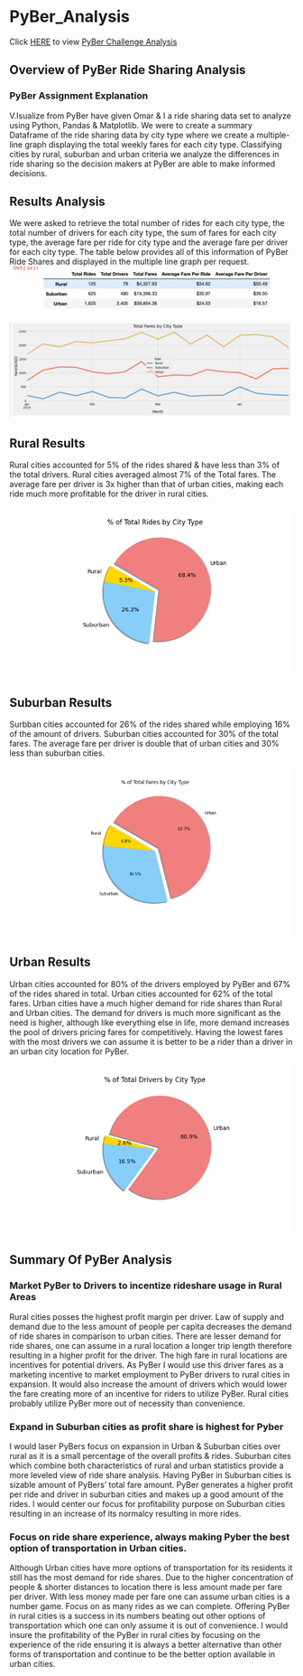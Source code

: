 # PyBer_Analysis

Click [HERE](https://github.com/stackanna/PyBer_Analysis/blob/d38b6e37a911ddb150e9e217017f16398bc38f77/PyBer_Challenge.ipynb) to view [PyBer Challenge Analysis](https://github.com/stackanna/PyBer_Analysis/blob/d38b6e37a911ddb150e9e217017f16398bc38f77/PyBer_Challenge.ipynb)

## Overview of PyBer Ride Sharing Analysis

### PyBer Assignment Explanation 

V.Isualize from PyBer have given Omar & I a ride sharing data set to analyze using Python, Pandas & Matplotlib. We were to create a summary Dataframe of the ride sharing data by city type where we create a multiple-line graph displaying the total weekly fares for each city type. Classifying cities by rural, suburban and urban criteria we analyze the differences in ride sharing so the decision makers at PyBer are able to make informed decisions. 


## Results Analysis 

We were asked to retrieve the total number of rides for each city type, the total number of drivers for each city type, the sum of fares for each city type, the average fare per ride for city type and the average fare per driver for each city type. The table below provides all of this information of PyBer Ride Shares and displayed in the multiple line graph per request. 
![alt text](https://github.com/stackanna/PyBer_Analysis/blob/d38b6e37a911ddb150e9e217017f16398bc38f77/Analysis/PyBer_Summary_DataFrame.png)

![alt text](https://github.com/stackanna/PyBer_Analysis/blob/d38b6e37a911ddb150e9e217017f16398bc38f77/Analysis/PyBer_Fare_Summary.png)

## Rural Results
Rural cities accounted for 5% of the rides shared & have less than 3% of the total drivers. Rural cities averaged almost 7% of the Total fares. The average fare per driver is 3x higher than that of urban cities, making each ride much more profitable for the driver in rural cities. 

![alt text](https://github.com/stackanna/PyBer_Analysis/blob/0f8a3e8fc758b739a8ec1f6365ec3dd6a9e6ec07/Analysis/Fig6.png)

## Suburban Results
Surbban cities accounted for 26% of the rides shared while employing 16% of the amount of drivers. Suburban cities accounted for 30% of the total fares. The average fare per driver is double that of urban cities and 30% less than suburban cities. 

![alt text](https://github.com/stackanna/PyBer_Analysis/blob/0f8a3e8fc758b739a8ec1f6365ec3dd6a9e6ec07/Analysis/Fig5.png)

## Urban Results
Urban cities accounted for 80% of the drivers employed by PyBer and 67% of the rides shared in total. Urban cities accounted for 62% of the total fares. Urban cities have a much higher demand for ride shares than Rural and Urban cities. The demand for drivers is much more significant as the need is higher, although like everything else in life, more demand increases the pool of drivers pricing fares for competitively. Having the lowest fares with the most drivers we can assume it is better to be a rider than a driver in an urban city location for PyBer. 


![alt text](https://github.com/stackanna/PyBer_Analysis/blob/0f8a3e8fc758b739a8ec1f6365ec3dd6a9e6ec07/Analysis/Fig7.png)

## Summary Of PyBer Analysis

### Market PyBer to Drivers to incentize rideshare usage in Rural Areas
Rural cities posses the highest profit margin per driver. Law of supply and demand due to the less amount of people per capita decreases the demand of ride shares in comparison to urban cities. There are lesser demand for ride shares, one can assume in a rural location a longer trip length therefore resulting in a higher profit for the driver. The high fare in rural locations are incentives for potential drivers. As PyBer I would use this driver fares as a marketing incentive to market employment to PyBer drivers to rural cities in expansion. It would also increase the amount of drivers which would lower the fare creating more of an incentive for riders to utilize PyBer. Rural cities probably utilize PyBer more out of necessity than convenience. 

### Expand in Suburban cities as profit share is highest for Pyber
I would laser PyBers focus on expansion in Urban & Suburban cities over rural as it is a small percentage of the overall profits & rides. Suburban cites which combine both characteristics of rural and urban statistics provide a more leveled view of ride share analysis. Having PyBer in Suburban cities is sizable amount of PyBers’ total fare amount. PyBer generates a higher profit per ride and driver in suburban cities and makes up a good amount of the rides. I would center our focus for profitability purpose on Suburban cities resulting in an increase of its normalcy resulting in more rides.

### Focus on ride share experience, always making Pyber the best option of transportation in Urban cities.
Although Urban cities have more options of transportation for its residents it still has the most demand for ride shares. Due to the higher concentration of people & shorter distances to location there is less amount made per fare per driver. With less money made per fare one can assume urban cities is a number game. Focus on as many rides as we can complete. Offering PyBer in rural cities is a success in its numbers beating out other options of transportation which one can only assume it is out of convenience. I would insure the profitability of the PyBer in rural cities by focusing on the experience of the ride ensuring it is always a better alternative than other forms of transportation and continue to be the better option available in urban cities. 

